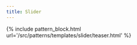 ```yaml
---
title: Slider
---
```


{% include pattern_block.html url='/src/patterns/templates/slider/teaser.html' %}